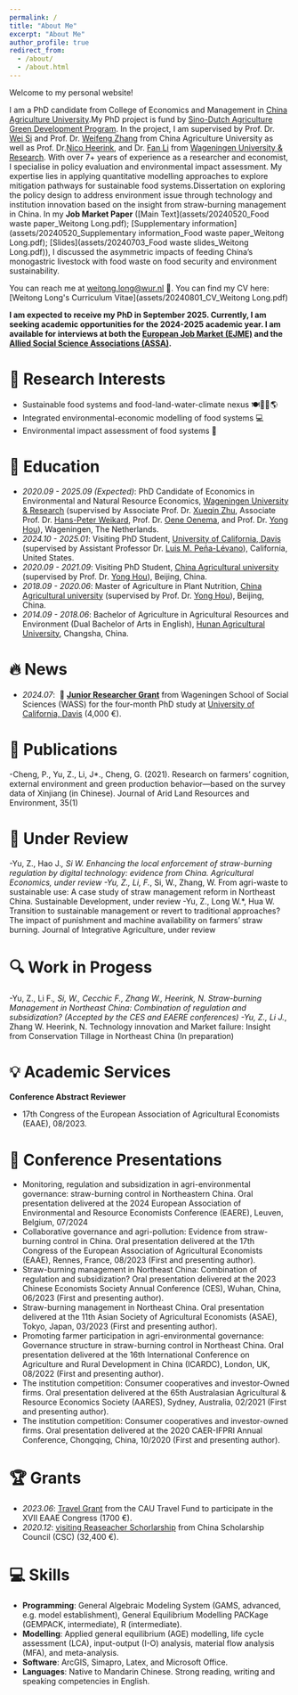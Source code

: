 ```yaml
---
permalink: /
title: "About Me"
excerpt: "About Me"
author_profile: true
redirect_from: 
  - /about/
  - /about.html
---
```


Welcome to my personal website!

I am a PhD candidate from College of Economics and Management in [China Agriculture University](https://www.cau.edu.cn/).My PhD project is fund by [Sino-Dutch Agriculture Green Development Program](). In the project, I am supervised by Prof. Dr. [Wei Si](http://cem.cau.edu.cn/art/2020/3/24/art_34695_133.html) and Prof. Dr. [Weifeng Zhang](http://faculty.cau.edu.cn/zwf/) from China Agriculture University as well as Prof. Dr.[Nico Heerink](https://www.wur.nl/nl/personen/nico-heerink.htm), and Dr. [Fan Li](https://www.wur.nl/en/persons/fan-li.htm) from [Wageningen University & Research](https://www.wur.nl/). 
With over 7+ years of experience as a researcher and economist, I specialise in policy evaluation and environmental impact assessment. My expertise lies in applying quantitative modelling approaches to explore mitigation pathways for sustainable food systems.Dissertation on exploring the policy design to address environment issue through technology and institution innovation based on the insight from straw-burning management in China. 
In my **Job Market Paper** ([Main Text](assets/20240520_Food waste paper_Weitong Long.pdf); [Supplementary information](assets/20240520_Supplementary information_Food waste paper_Weitong Long.pdf); [Slides](assets/20240703_Food waste slides_Weitong Long.pdf)), I discussed the asymmetric impacts of feeding China’s monogastric livestock with food waste on food security and environment sustainability. 

You can reach me at weitong.long@wur.nl 📧. You can find my CV here: [Weitong Long's Curriculum Vitae](assets/20240801_CV_Weitong Long.pdf)

**I am expected to receive my PhD in September 2025. Currently, I am seeking academic opportunities for the 2024-2025 academic year. I am available for interviews at both the [European Job Market (EJME)](https://www.europeanjobmarketofeconomists.org/) and the [Allied Social Science Associations (ASSA)](https://www.aeaweb.org/conference/).**

# 🎀 Research Interests
- Sustainable food systems and food-land-water-climate nexus 🍽️🐾💧🌎
- Integrated environmental-economic modelling of food systems 💻
- Environmental impact assessment of food systems 🧩

# 📖 Education
- *2020.09 - 2025.09 (Expected)*: PhD Candidate of Economics in Environmental and Natural Resource Economics, [Wageningen University & Research](https://www.wur.nl/) (supervised by Associate Prof. Dr. [Xueqin Zhu](https://research.wur.nl/en/persons/xueqin-zhu), Associate Prof. Dr. [Hans-Peter Weikard](https://research.wur.nl/en/persons/hans-peter-weikard), Prof. Dr. [Oene Oenema](https://research.wur.nl/en/persons/oene-oenema), and Prof. Dr. [Yong Hou](https://faculty.cau.edu.cn/hy100/list.htm)), Wageningen, The Netherlands.
- *2024.10 - 2025.01*: Visiting PhD Student, [University of California, Davis](https://www.ucdavis.edu/) (supervised by Assistant Professor Dr. [Luis M. Peña-Lévano](https://www.vetmed.ucdavis.edu/faculty/luis-m-pena-levano)), California, United States.
- *2020.09 - 2021.09*: Visiting PhD Student, [China Agricultural university](https://en.cau.edu.cn/) (supervised by Prof. Dr. [Yong Hou](https://faculty.cau.edu.cn/hy100/list.htm)), Beijing, China.
- *2018.09 - 2020.06*: Master of Agriculture in Plant Nutrition, [China Agricultural university](https://en.cau.edu.cn/) (supervised by Prof. Dr. [Yong Hou](https://faculty.cau.edu.cn/hy100/list.htm)), Beijing, China.
- *2014.09 - 2018.06*: Bachelor of Agriculture in Agricultural Resources and Environment (Dual Bachelor of Arts in English), [Hunan Agricultural University](https://en.hunau.edu.cn/), Changsha, China. 

# 🔥 News
- *2024.07*: &nbsp;🎉 **[Junior Researcher Grant](https://www.wur.nl/en/education-programmes/phd-programme/graduate-schools/wageningen-school-of-social-sciences/phd-candidates/phd-grants.htm)** from Wageningen School of Social Sciences (WASS) for the four-month PhD study at [University of California, Davis](https://www.ucdavis.edu/) (4,000 €).


# 📝 Publications 
-Cheng, P., Yu, Z., Li, J*., Cheng, G. (2021). Research on farmers’ cognition, external environment and green production behavior—based on the survey data of Xinjiang (in Chinese). Journal of Arid Land Resources and Environment, 35(1)
# 📜 Under Review
-Yu, Z., Hao J.*, Si W.  Enhancing the local enforcement of straw-burning regulation by digital technology: evidence from China. Agricultural Economics, under review
-Yu, Z., Li, F.*, Si, W., Zhang, W. From agri-waste to sustainable use: A case study of straw management reform in Northeast China. Sustainable Development, under review
-Yu, Z., Long W.*, Hua W.  Transition to sustainable management or revert to traditional approaches? The impact of punishment and machine availability on farmers’ straw burning. Journal of Integrative Agriculture, under review


# 🔍 Work in Progess
-Yu, Z., Li F.*, Si, W., Cecchic F., Zhang W., Heerink, N. Straw-burning Management in Northeast China: Combination of regulation and subsidization? (Accepted by the CES and EAERE conferences)
-Yu, Z., Li J.*, Zhang W. Heerink, N. Technology innovation and Market failure: Insight from Conservation Tillage in Northeast China (In preparation)


# 💡 Academic Services
**Conference Abstract Reviewer**
- 17th Congress of the European Association of Agricultural Economists (EAAE), 08/2023.  

# 💬 Conference Presentations
- Monitoring, regulation and subsidization in agri-environmental governance: straw-burning control in Northeastern China. Oral presentation delivered at the 2024 European Association of Environmental and Resource Economists Conference (EAERE), Leuven, Belgium, 07/2024
-	Collaborative governance and agri-pollution: Evidence from straw-burning control in China. Oral presentation delivered at the 17th Congress of the European Association of Agricultural Economists (EAAE), Rennes, France, 08/2023 (First and presenting author).
-	Straw-burning management in Northeast China: Combination of regulation and subsidization? Oral presentation delivered at the 2023 Chinese Economists Society Annual Conference (CES), Wuhan, China, 06/2023 (First and presenting author).
-	Straw-burning management in Northeast China. Oral presentation delivered at the 11th Asian Society of Agricultural Economists (ASAE), Tokyo, Japan, 03/2023 (First and presenting author).
-	Promoting farmer participation in agri-environmental governance: Governance structure in straw-burning control in Northeast China. Oral presentation delivered at the 16th International Conference on Agriculture and Rural Development in China (ICARDC), London, UK, 08/2022 (First and presenting author).
-	The institution competition: Consumer cooperatives and investor-Owned firms. Oral presentation delivered at the 65th Australasian Agricultural & Resource Economics Society (AARES), Sydney, Australia, 02/2021 (First and presenting author).
-	The institution competition: Consumer cooperatives and investor-owned firms. Oral presentation delivered at the 2020 CAER-IFPRI Annual Conference, Chongqing, China, 10/2020 (First and presenting author).



# 🏆 Grants
- *2023.06*: [Travel Grant](https://www.wur.nl/en/value-creation-cooperation/benefactors/information-for-applicants/leb-foundation.htm) from the CAU Travel Fund to participate in the XVII EAAE Congress (1700 €).
- *2020.12*: [visiting Reaseacher Schorlarship](https://www.csc.edu.cn/) from China Scholarship Council (CSC) (32,400 €).

# 💻 Skills
- **Programming**: General Algebraic Modeling System (GAMS, advanced, e.g. model establishment), General Equilibrium Modelling PACKage (GEMPACK, intermediate), R (intermediate).
- **Modelling**: Applied general equilibrium (AGE) modelling, life cycle assessment (LCA), input-output (I-O) analysis, material flow analysis (MFA), and meta-analysis.
- **Software**: ArcGIS, Simapro, Latex, and Microsoft Office.
- **Languages**: Native to Mandarin Chinese. Strong reading, writing and speaking competencies in English. 
